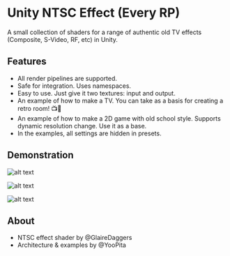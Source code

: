 # Unity NTSC Effect (Every RP)
A small collection of shaders for a range of authentic old TV effects (Composite, S-Video, RF, etc) in Unity.

## Features
- All render pipelines are supported.
- Safe for integration. Uses namespaces.
- Easy to use. Just give it two textures: input and output.
- An example of how to make a TV. You can take as a basis for creating a retro room! 📺💖
- An example of how to make a 2D game with old school style. Supports dynamic resolution change. Use it as a base.
- In the examples, all settings are hidden in presets.

## Demonstration

![alt text](https://github.com/YooPita/Unity-NTSC-FX/blob/master/Images/md_sonic_demo.png)

![alt text](https://github.com/YooPita/Unity-NTSC-FX/blob/master/Images/tv_demo.png)

![alt text](https://github.com/YooPita/Unity-NTSC-FX/blob/master/Images/tv_fx_2d_widescreen_demo.png)

## About
- NTSC effect shader by @GlaireDaggers
- Architecture & examples by @YooPita